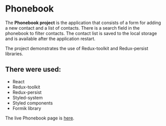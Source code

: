 # Phonebook

The **Phonebook project** is the application that consists of a form for adding
a new contact and a list of contacts. There is a search field in the phonebook to
filter contacts. The contact list is saved to the local storage and is
available after the application restart.

The project demonstrates the use of Redux-toolkit and Redux-persist libraries.

## There were used:

- React
- Redux-toolkit
- Redux-persist
- Styled-system
- Styled components
- Formik library
  
  

The live Phonebook page is
[here](https://marisereda.github.io/goit-react-hw-06-phonebook/).
